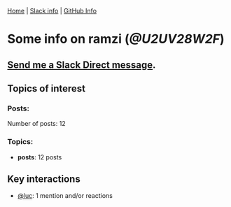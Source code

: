 [Home](https://kelu124.github.io/echommunity/) | [Slack info](https://kelu124.github.io/echommunity/) | [GitHub Info](https://kelu124.github.io/echommunity/github.html)

# Some info on __ramzi__ (_@U2UV28W2F_)


## [Send me a Slack Direct message](https://echopen.slack.com/messages/@ramzi/).

## Topics of interest

### Posts: 

Number of posts: 12

### Topics:

* __posts__: 12 posts

## Key interactions 

* [@luc](./U0AAL4W13.md): 1 mention and/or reactions
